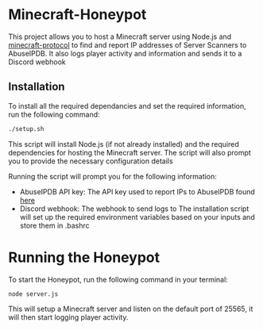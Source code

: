 # Minecraft-Honeypot

This project allows you to host a Minecraft server using Node.js and [minecraft-protocol](https://github.com/PrismarineJS/node-minecraft-protocol/) to find and report IP addresses of Server Scanners to AbuseIPDB. It also logs player activity and information and sends it to a Discord webhook

## Installation

To install all the required dependancies and set the required information, run the following command:

```bash
./setup.sh
```
This script will install Node.js (if not already installed) and the required dependencies for hosting the Minecraft server. The script will also prompt you to provide the necessary configuration details

Running the script will prompt you for the following information:

- AbuseIPDB API key: The API key used to report IPs to AbuseIPDB found [here](https://www.abuseipdb.com/account/api)
- Discord webhook: The webhook to send logs to
The installation script will set up the required environment variables based on your inputs and store them in .bashrc

# Running the Honeypot
To start the Honeypot, run the following command in your terminal:

```bash
node server.js
```
This will setup a Minecraft server and listen on the default port of 25565, it will then start logging player activity.
